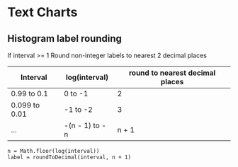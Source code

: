 # Text Charts

## Histogram label rounding
If interval >= 1
Round non-integer labels to nearest 2 decimal places

| Interval | log(interval) | round to nearest decimal places |
| --- | --- | --- |
| 0.99 to 0.1 | 0 to -1 | 2 |
| 0.099 to 0.01 | -1 to -2 | 3 |
| ... | -(n - 1) to -n | n + 1 |

```
n = Math.floor(log(interval))
label = roundToDecimal(interval, n + 1)
```